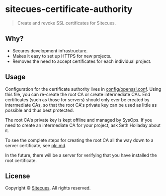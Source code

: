 # sitecues-certificate-authority

> Create and revoke SSL certificates for Sitecues.

## Why?

 - Secures development infrastructure.
 - Makes it easy to set up HTTPS for new projects.
 - Removes the need to accept certificates for each individual project.

## Usage

Configuration for the certificate authority lives in [config/openssl.conf](https://github.com/sitecues/sitecues-certificate-authority/blob/master/config/openssl.conf). Using this file, you can re-create the root CA or create intermediate CAs. End certificates (such as those for servers) should only ever be created by intermediate CAs, so that the root CA's private key can be used as little as possible and thus best protected.

The root CA's private key is kept offline and managed by SysOps. If you need to create an intermediate CA for your project, ask Seth Holladay about it.

To see the complete steps for creating the root CA all the way down to a server certificate, see [pki.md](https://github.com/sitecues/sitecues-certificate-authority/blob/master/pki.md).

In the future, there will be a server for verifying that you have installed the root certificate.

## License

Copyright © [Sitecues](https://sitecues.com "Owner of sitecues-certificate-authority."). All rights reserved.
